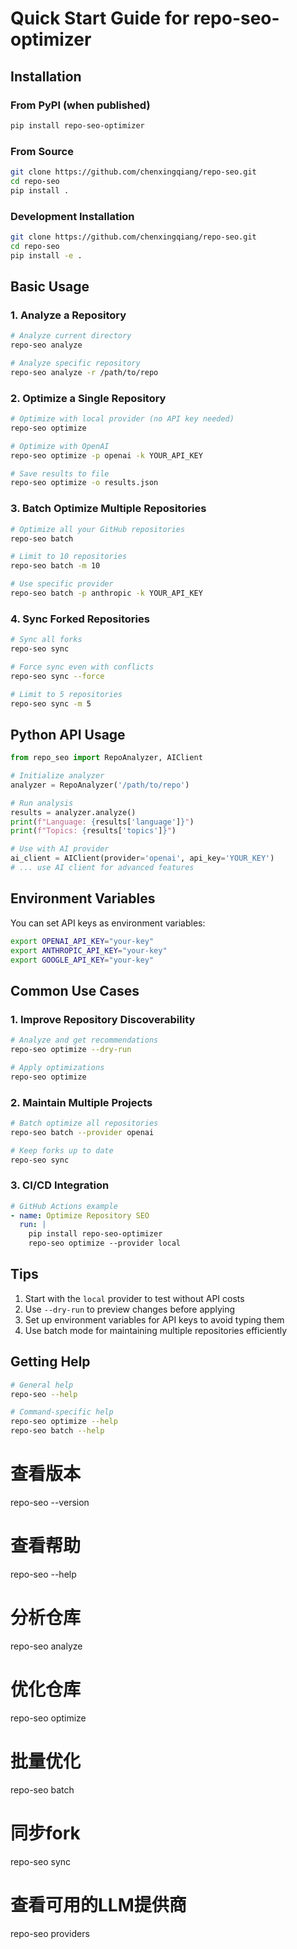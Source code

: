 # Quick Start Guide for repo-seo-optimizer

## Installation

### From PyPI (when published)
```bash
pip install repo-seo-optimizer
```

### From Source
```bash
git clone https://github.com/chenxingqiang/repo-seo.git
cd repo-seo
pip install .
```

### Development Installation
```bash
git clone https://github.com/chenxingqiang/repo-seo.git
cd repo-seo
pip install -e .
```

## Basic Usage

### 1. Analyze a Repository
```bash
# Analyze current directory
repo-seo analyze

# Analyze specific repository
repo-seo analyze -r /path/to/repo
```

### 2. Optimize a Single Repository
```bash
# Optimize with local provider (no API key needed)
repo-seo optimize

# Optimize with OpenAI
repo-seo optimize -p openai -k YOUR_API_KEY

# Save results to file
repo-seo optimize -o results.json
```

### 3. Batch Optimize Multiple Repositories
```bash
# Optimize all your GitHub repositories
repo-seo batch

# Limit to 10 repositories
repo-seo batch -m 10

# Use specific provider
repo-seo batch -p anthropic -k YOUR_API_KEY
```

### 4. Sync Forked Repositories
```bash
# Sync all forks
repo-seo sync

# Force sync even with conflicts
repo-seo sync --force

# Limit to 5 repositories
repo-seo sync -m 5
```

## Python API Usage

```python
from repo_seo import RepoAnalyzer, AIClient

# Initialize analyzer
analyzer = RepoAnalyzer('/path/to/repo')

# Run analysis
results = analyzer.analyze()
print(f"Language: {results['language']}")
print(f"Topics: {results['topics']}")

# Use with AI provider
ai_client = AIClient(provider='openai', api_key='YOUR_KEY')
# ... use AI client for advanced features
```

## Environment Variables

You can set API keys as environment variables:

```bash
export OPENAI_API_KEY="your-key"
export ANTHROPIC_API_KEY="your-key"
export GOOGLE_API_KEY="your-key"
```

## Common Use Cases

### 1. Improve Repository Discoverability
```bash
# Analyze and get recommendations
repo-seo optimize --dry-run

# Apply optimizations
repo-seo optimize
```

### 2. Maintain Multiple Projects
```bash
# Batch optimize all repositories
repo-seo batch --provider openai

# Keep forks up to date
repo-seo sync
```

### 3. CI/CD Integration
```yaml
# GitHub Actions example
- name: Optimize Repository SEO
  run: |
    pip install repo-seo-optimizer
    repo-seo optimize --provider local
```

## Tips

1. Start with the `local` provider to test without API costs
2. Use `--dry-run` to preview changes before applying
3. Set up environment variables for API keys to avoid typing them
4. Use batch mode for maintaining multiple repositories efficiently

## Getting Help

```bash
# General help
repo-seo --help

# Command-specific help
repo-seo optimize --help
repo-seo batch --help
```

# 查看版本
repo-seo --version

# 查看帮助
repo-seo --help

# 分析仓库
repo-seo analyze

# 优化仓库
repo-seo optimize

# 批量优化
repo-seo batch

# 同步fork
repo-seo sync

# 查看可用的LLM提供商
repo-seo providers 